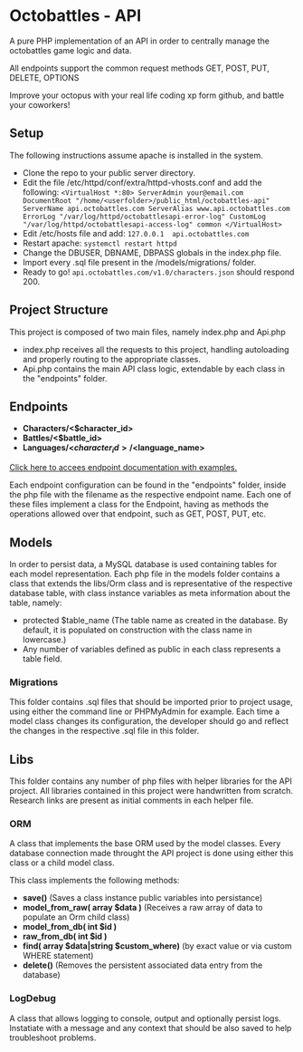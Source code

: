 # Octobattles - API

A pure PHP implementation of an API in order to centrally manage the octobattles game logic and data.

All endpoints support the common request methods GET, POST, PUT, DELETE, OPTIONS

Improve your octopus with your real life coding xp form github, and battle your coworkers!

## Setup

The following instructions assume apache is installed in the system.

- Clone the repo to your public server directory.
- Edit the file /etc/httpd/conf/extra/httpd-vhosts.conf and add the following:
    `<VirtualHost *:80>
        ServerAdmin your@email.com
        DocumentRoot "/home/<userfolder>/public_html/octobattles-api"
        ServerName api.octobattles.com
        ServerAlias www.api.octobattles.com
        ErrorLog "/var/log/httpd/octobattlesapi-error-log"
        CustomLog "/var/log/httpd/octobattlesapi-access-log" common
    </VirtualHost>` 
- Edit /etc/hosts file and add:
    `127.0.0.1  api.octobattles.com` 
- Restart apache: `systemctl restart httpd`
- Change the DBUSER, DBNAME, DBPASS globals in the index.php file.
- Import every .sql file present in the /models/migrations/ folder.
- Ready to go! `api.octobattles.com/v1.0/characters.json` should respond 200.  

## Project Structure

This project is composed of two main files, namely index.php and Api.php

- index.php receives all the requests to this project, handling autoloading and properly routing to the appropriate classes.
- Api.php contains the main API class logic, extendable by each class in the "endpoints" folder.

## Endpoints

- **Characters/<$character_id>** 
- **Battles/<$battle_id>**
- **Languages/<$character_id>/<$language_name>**

[Click here to accees endpoint documentation with examples.](https://documenter.getpostman.com/view/2508915/octobattles-api/6mz5wax) 

Each endpoint configuration can be found in the "endpoints" folder, inside the php file with the filename as the respective endpoint name.
Each one of these files implement a class for the Endpoint, having as methods the operations allowed over that endpoint, such as GET, POST, PUT, etc.

## Models

In order to persist data, a MySQL database is used containing tables for each model representation. Each php file in the models folder contains a class that extends the libs/Orm class and is representative of the respective database table, with class instance variables as meta information about the table, namely:
 
- protected $table_name (The table name as created in the database. By default, it is populated on construction with the class name in lowercase.)
- Any number of variables defined as public in each class represents a table field.

### Migrations

This folder contains .sql files that should be imported prior to project usage, using either the command line or PHPMyAdmin for example. Each time a model class changes its configuration, the developer should go and reflect the changes in the respective .sql file in this folder.

## Libs

This folder contains any number of php files with helper libraries for the API project. All libraries contained in this project were handwritten from scratch. Research links are present as initial comments in each helper file.

### ORM

A class that implements the base ORM used by the model classes. Every database connection made throught the API project is done using either this class or a child model class.

This class implements the following methods:
- **save()** (Saves a class instance public variables into persistance)
- **model_from_raw( array $data )** (Receives a raw array of data to populate an Orm child class)
- **model_from_db( int $id )**
- **raw_from_db( int $id )**
- **find( array $data|string $custom_where)** (by exact value or via custom WHERE statement)
- **delete()** (Removes the persistent associated data entry from the database)

### LogDebug

A class that allows logging to console, output and optionally persist logs. Instatiate with a message and any context that should be also saved to help troubleshoot problems.
